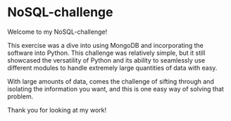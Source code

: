 # NoSQL-challenge


Welcome to my NoSQL-challenge!

This exercise was a dive into using MongoDB and incorporating the software into Python.  This challenge was relatively simple, but it still showcased the versatility of Python and its ability to seamlessly use different modules to handle extremely large quantities of data with easy.  

With large amounts of data, comes the challenge of sifting through and isolating the information you want, and this is one easy way of solving that problem.

Thank you for looking at my work!


